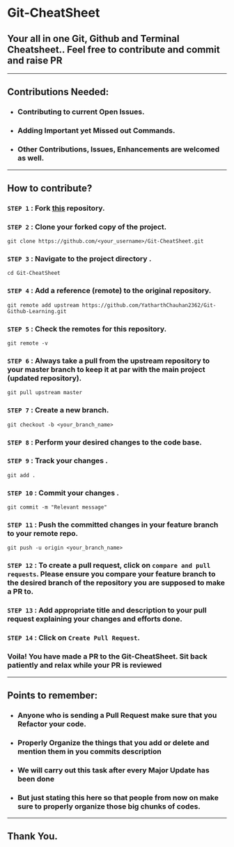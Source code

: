 # Git-CheatSheet

## Your all in one Git, Github and Terminal Cheatsheet.. Feel free to contribute and commit and raise PR

---

## Contributions Needed:

- ### Contributing to current Open Issues.
- ### Adding Important yet Missed out Commands.
- ### Other Contributions, Issues, Enhancements are welcomed as well.

---

## How to contribute?

### `STEP 1` : Fork [this](https://github.com/YatharthChauhan2362/Git-Github-Learning.git) repository.

### `STEP 2` : Clone your forked copy of the project.

```
git clone https://github.com/<your_username>/Git-CheatSheet.git
```

### `STEP 3` : Navigate to the project directory .

```
cd Git-CheatSheet
```

### `STEP 4` : Add a reference (remote) to the original repository.

```
git remote add upstream https://github.com/YatharthChauhan2362/Git-Github-Learning.git
```

### `STEP 5` : Check the remotes for this repository.

```
git remote -v
```

### `STEP 6` : Always take a pull from the upstream repository to your master branch to keep it at par with the main project (updated repository).

```
git pull upstream master
```

### `STEP 7` : Create a new branch.

```
git checkout -b <your_branch_name>
```

### `STEP 8` : Perform your desired changes to the code base.

### `STEP 9` : Track your changes .

```
git add .
```

### `STEP 10` : Commit your changes .

```
git commit -m "Relevant message"
```

### `STEP 11` : Push the committed changes in your feature branch to your remote repo.

```
git push -u origin <your_branch_name>
```

### `STEP 12` : To create a pull request, click on `compare and pull requests`. Please ensure you compare your feature branch to the desired branch of the repository you are supposed to make a PR to.

### `STEP 13` : Add appropriate title and description to your pull request explaining your changes and efforts done.

### `STEP 14` : Click on `Create Pull Request`.

### Voila! You have made a PR to the Git-CheatSheet. Sit back patiently and relax while your PR is reviewed

---

## Points to remember:

- ### Anyone who is sending a Pull Request make sure that you Refactor your code.
- ### Properly Organize the things that you add or delete and mention them in you commits description
- ### We will carry out this task after every Major Update has been done
- ### But just stating this here so that people from now on make sure to properly organize those big chunks of codes.

---

## Thank You.
